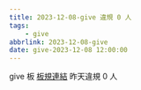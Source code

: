 ```yaml
---
title: 2023-12-08-give 違規 0 人
tags:
    - give
abbrlink: 2023-12-08-give
date: give-2023-12-08 12:00:00
---
```

give 板 [板規連結](https://www.ptt.cc/bbs/give/M.1612495900.A.C32.html)
昨天違規 0 人
